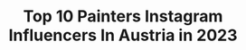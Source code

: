 ---
title: Top 10 Painters Instagram Influencers In Austria in 2023
description: >-
  Find top painters Instagram influencers in Austria in 2023. Most popular hashtags: #austria #art #artwork #contemporaryart.
platform: Instagram
hits: 28
text_top: Analyze the top-rated Instagram accounts on inBeat.
text_bottom: Our database aggregates 28 Instagram influencers like this in Austria for you to connect with.
profiles:
  - username: "julesboho.tattoo"
    fullname: >-
      Jules Boho
    bio: >-
      tattoo artist • illustrator • painter • globetrotter • co-owner of Linzer Tattooatelier • based in Linz, AT 🇦🇹🌎 ☀️🤙🏼
    location: "Austria"
    followers: 49776
    engagement: 152
    commentsToLikes: 0.014036
    id: ck0u83d8h6g4a0i196353gfnx
    verified: false
    hashtags: "#avantgardetattoo, #naturetattoo, #contemporarytattooing, #art"
  - username: "reem_majed55"
    fullname: >-
      Reem Majed ريـم
    bio: >-
      أكادُ أستفرغ قلبيـ 🤍 💍 Personal Trainer | Painter
    location: "Austria"
    followers: 3543
    engagement: 968
    commentsToLikes: 0.039678
    id: ck8t0zjaatwtr0j78psklk4mw
    verified: false
    hashtags: "#lifestyle, #girls, #travel, #makeup"
  - username: "kateprinzesska"
    fullname: >-
      Kate Prinzesska
    bio: >-
      @automotive.girls ❤️ girl behind the gun 🎨 #coatingtechnician 😍 #carpainterchallenge 🚕 passat 32b 🚗 3 cats🐈🐈🐈 1 dog🐶 zoo keeper 🐎🐐
    location: "Austria"
    followers: 6094
    engagement: 646
    commentsToLikes: 0.035097
    id: ckap9qsoeta080i78ahtocn0z
    verified: false
    hashtags: "#coatingtechnican, #paintjob, #automotivegirls, #refinishkulture"
  - username: "carola_deutsch"
    fullname: >-
      Carola Deutsch
    bio: >-
      ART I TATTOO I DESIGN Co-owner of @decasa_creative_studio Check out our website for an overview of my work
    location: "Austria"
    followers: 15103
    engagement: 202
    commentsToLikes: 0.036901
    id: ck55ocpah83uc0i1114gyr3x7
    verified: false
    hashtags: "#streetart, #artlovers, #graphicart, #austrianartist"
  - username: "rucksi"
    fullname: >-
      Christian Ruckerbauer
    bio: >-
      "Surrender to that which is without words. Art can point to that space beyond thoughts and feelings" CR artist and curator art dealers: @ellegro.art
    location: "Austria"
    followers: 50502
    engagement: 170
    commentsToLikes: 0.019371
    id: ckaoxgaffd4az0i783414q6yh
    verified: false
    hashtags: "#blue, #waveart, #igersvienna, #surfart"
  - username: "aesthetical_symphonies"
    fullname: >-
      AESTHETICAL SYMPHONIES
    bio: >-
      Dedicated to the Celebration of Europe's Otherworldly Artistic and Architectural Magnificence and Majesty as seen through my photography. 🎼 Vienna
    location: "Austria"
    followers: 18235
    engagement: 401
    commentsToLikes: 0.007851
    id: ck14j2fuiiaic0i19ssz3xr2l
    verified: false
    hashtags: "#classicism, #marble, #gothicarchitecture, #louvremuseum"
  - username: "maddaliving"
    fullname: >-
      MaddaLiving
    bio: >-
      Blog: #living 🌸 #diy 🌸 #cook it yourself ➡️ für kleine Wohnungen 📍 Wien Pinterest: MaddaLiving Blog-Beitrag zu Schnittblumen:
    location: "Austria"
    followers: 10203
    engagement: 697
    commentsToLikes: 0.058796
    id: ck13bpaeawii60i19mzlxhune
    verified: false
    hashtags: "#backenistliebe, #blumen, #happyme, #backenmachtspass"
  - username: "1000thingsinvienna"
    fullname: >-
      1000things to do in Vienna
    bio: >-
      ✏️ Das 1000things-Team bloggt für euch aus VIE 📱 www.1000things.at 📍 www.pinterest.at/1000thingsat/ #1000thingsinvienna ❤️ Hier der aktuellste Link:
    location: "Austria"
    followers: 111881
    engagement: 206
    commentsToLikes: 0.070861
    id: ck137qmmucvz90i198yxit2fk
    verified: false
    hashtags: "#1000things, #viennanow, #visitaustria, #feelaustria"
  - username: "brenneisen"
    fullname: >-
      Malte Brenneisen
    bio: >-
      🎯: T2 Westy, English Pointer, Garden State 🖇️: @indiemags, @gentlerainmag, @oberhafen ⚡: #iaminmykotten #mückethepointer #gardenstate
    location: "Austria"
    followers: 5095
    engagement: 630
    commentsToLikes: 0.022402
    id: ck14ickjoeqqm0i1924ebpzg4
    verified: false
    hashtags: "#iaminmykotten, #gardenstate, #stayathome, #highuptransporters"
  - username: "1000thingsinaustria"
    fullname: >-
      1000things to do in Austria
    bio: >-
      ✏️ Das 1000things-Team bloggt für euch aus AUT 📱 www.1000things.at 📍 www.pinterest.at/1000thingsat/ #1000thingsinaustria ❤ Hier der Link zum Artikel:
    location: "Austria"
    followers: 78947
    engagement: 255
    commentsToLikes: 0.015579
    id: ck0twulnqgt3i0i19mf9ulc0b
    verified: false
    hashtags: "#uppermoments, #wirsehenunsdrau, #igersaustria, #austriatoday"
---